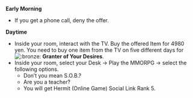 **Early Morning**

- If you get a phone call, deny the offer.

**Daytime**

- Inside your room, interact with the TV. Buy the offered Item for 4980 yen. You need to buy one item from the TV on five different days for ![:bronze:](/assets/bronze.png) **Granter of Your Desires**.
- Inside your room, select your Desk -> Play the MMORPG -> select the following options.
  - Don’t you mean S.O.B.?
  - Are you a teacher?
  - You will get Hermit (Online Game) Social Link Rank 5.
